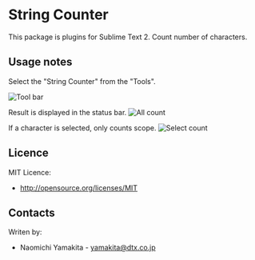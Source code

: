 String Counter
==============
This package is plugins for Sublime Text 2.
Count number of characters.

Usage notes
-----------
Select the "String Counter" from the "Tools".

![Tool bar](https://raw.github.com/naomichi-y/string_counter/master/images/toolbar.png)

Result is displayed in the status bar.
![All count](https://raw.github.com/naomichi-y/string_counter/master/images/all_count.png)

If a character is selected, only counts scope.
![Select count](https://raw.github.com/naomichi-y/string_counter/master/images/select_count.png)

Licence
-------
MIT Licence:
 * http://opensource.org/licenses/MIT

Contacts
--------
Writen by:
 * Naomichi Yamakita - yamakita@dtx.co.jp
